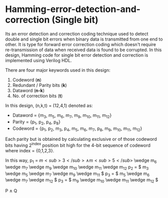 # Hamming-error-detection-and-correction (Single bit)
Its an error detection and correction coding technique used to detect double and single bit errors when binary data is transmitted from one end to other. It is type for forward error correction coding which doesn't require re-transmission of data when received data is found to be corrupted. In this design, Hamming code for single bit error detection and correction is implemented using Verilog HDL.

There are four major keywords used in this design:
1. Codeword (**n**)
2. Redundant / Parity bits (**k**)
3. Dataword (**n-k**)
4. No. of correction bits (**t**)

In this design, (n,k,t) = (12,4,1) denoted as:
* Dataword = {m<sub>3</sub>, m<sub>5</sub>, m<sub>6</sub>, m<sub>7</sub>, m<sub>9</sub>, m<sub>10</sub>, m<sub>11</sub>, m<sub>12</sub>}
* Parity = {p<sub>1</sub>, p<sub>2</sub>, p<sub>4</sub>, p<sub>8</sub>}
* Codeword = {p<sub>1</sub>, p<sub>2</sub>, m<sub>3</sub>, p<sub>4</sub>, m<sub>5</sub>, m<sub>6</sub>, m<sub>7</sub>, p<sub>8</sub>, m<sub>9</sub>, m<sub>10</sub>, m<sub>11</sub>, m<sub>12</sub>}

Each parity but is obtained by calculating exclusive or of those codeword bits having 2<sup>index</sup> position bit high for the 4-bit sequence of codeword where index = {0,1,2,3}.

In this way, 
p<sub>1</sub> = $m<sub>3</sub> \wedge m<sub>5</sub>$ \wedge m<sub>6</sub> \wedge m<sub>7</sub> \wedge  m<sub>9</sub>  \wedge m<sub>10</sub>  \wedge m<sub>11</sub>  \wedge m<sub>12</sub>
p<sub>2</sub> =  $ m<sub>3</sub> \wedge m<sub>5</sub> \wedge m<sub>7</sub> \wedge  m<sub>9</sub>  \wedge m<sub>11</sub> $
p<sub>3</sub> = $ m<sub>5</sub> \wedge m<sub>6</sub> \wedge m<sub>7</sub> \wedge m<sub>12</sub> $
p<sub>3</sub> = $ m<sub>9</sub>  \wedge m<sub>10</sub>  \wedge m<sub>11</sub>  \wedge m<sub>12</sub> $

P $\wedge$ Q
